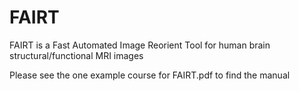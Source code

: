 # FAIRT
FAIRT is a Fast Automated Image Reorient Tool for human brain structural/functional MRI images

Please see the one example course for FAIRT.pdf to find the manual
